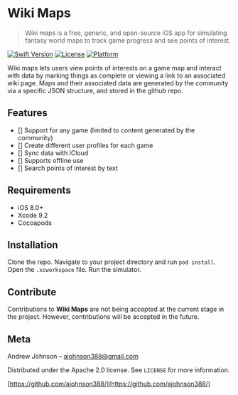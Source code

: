 # Wiki Maps
> Wiki maps is a free, generic, and open-source iOS app for simulating fantasy
    world maps to track game progress and see points of interest.

[![Swift Version][swift-image]][swift-url]
[![License][license-image]][license-url]
[![Platform][platform-image]][platform-url]

Wiki maps lets users view points of interests on a game map and interact with data
by marking things as complete or viewing a link to an associated wiki page. Maps and their
associated data are generated by the community via a specific JSON structure, and stored in the github repo.

## Features

- [] Support for any game (limited to content generated by the community)
- [] Create different user profiles for each game
- [] Sync data with iCloud
- [] Supports offline use
- [] Search points of interest by text

## Requirements

- iOS 8.0+
- Xcode 9.2
- Cocoapods

## Installation

Clone the repo.
Navigate to your project directory and run `pod install`.
Open the `.xcworkspace` file.
Run the simulator.

## Contribute

Contributions to **Wiki Maps** are not being accepted at the current stage in the project.
However, contributions will be accepted in the future.

## Meta
Andrew Johnson – ajohnson388@gmail.com

Distributed under the Apache 2.0 license. See ``LICENSE`` for more information.

[https://github.com/ajohnson388/](https://github.com/ajohnson388/)

[swift-image]:https://img.shields.io/badge/swift-4.0-orange.svg
[swift-url]: https://swift.org/
[license-image]: https://img.shields.io/badge/License-Apache-blue.svg
[license-url]: LICENSE
[platform-image]:https://img.shields.io/badge/platform-iOS-green.svg?style=flat
[platform-url]:https://developer.apple.com/
